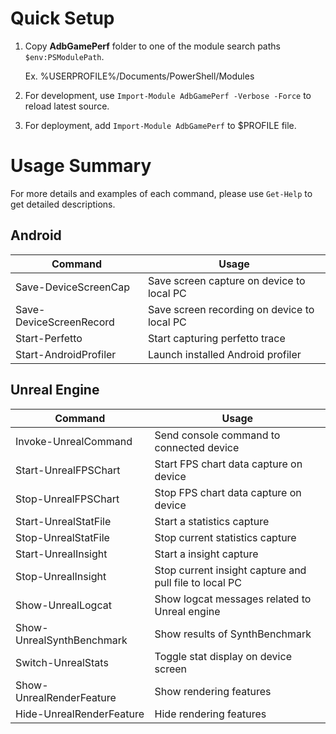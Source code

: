 # Quick Setup

1. Copy **AdbGamePerf** folder to one of the module search paths `$env:PSModulePath`.

   Ex. %USERPROFILE%/Documents/PowerShell/Modules

2. For development, use `Import-Module AdbGamePerf -Verbose -Force` to reload latest source.
3. For deployment, add `Import-Module AdbGamePerf` to $PROFILE file.

# Usage Summary

For more details and examples of each command, please use `Get-Help` to get detailed descriptions.

## Android

|Command|Usage|
|-|-|
|Save-DeviceScreenCap|Save screen capture on device to local PC|
|Save-DeviceScreenRecord|Save screen recording on device to local PC|
|Start-Perfetto|Start capturing perfetto trace|
|Start-AndroidProfiler|Launch installed Android profiler|


## Unreal Engine

|Command|Usage|
|-|-|
|Invoke-UnrealCommand|Send console command to connected device|
|Start-UnrealFPSChart|Start FPS chart data capture on device|
|Stop-UnrealFPSChart|Stop FPS chart data capture on device|
|Start-UnrealStatFile|Start a statistics capture|
|Stop-UnrealStatFile|Stop current statistics capture|
|Start-UnrealInsight|Start a insight capture|
|Stop-UnrealInsight|Stop current insight capture and pull file to local PC|
|Show-UnrealLogcat|Show logcat messages related to Unreal engine|
|Show-UnrealSynthBenchmark|Show results of SynthBenchmark|
|Switch-UnrealStats|Toggle stat display on device screen|
|Show-UnrealRenderFeature|Show rendering features|
|Hide-UnrealRenderFeature|Hide rendering features|